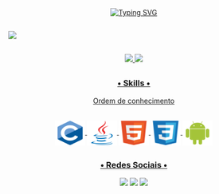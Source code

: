 <div align="center">
<a href="https://git.io/typing-svg"><img src="https://readme-typing-svg.herokuapp.com?font=Fira+Code&size=40&pause=1000&color=8C00FF&center=true&vCenter=true&width=950&lines=Welcome!;My+name+is+Pablo+Batista.;I+study+Information+Systems+at+UFOP." alt="Typing SVG" /></a>
</div>

##

<div align="center" style="display: flex">
  <img src="https://github-profile-trophy.vercel.app/?username=pabloreis5&theme=dark&row=2&no-bg=true&column=3&margin-w=15&margin-h=15" />
</div>


##

<div align="center">
  <a href="https://github.com/pabloreis5">
  <img height="170em" src="https://github-readme-stats.vercel.app/api?username=pabloreis5&show_icons=true&theme=black&include_all_commits=true&count_private=true"/>
  <img height="170em" src="https://github-readme-stats.vercel.app/api/top-langs/?username=pabloreis5&layout=compact&langs_count=7&theme=light"/>
</div>
  
##
  
<h3 align="center">• Skills •</h3>
<p align="center">Ordem de conhecimento</p>
<div style="display: inline_block" align="center"><br>
  <img align="center" alt="Pablo-C" height="50" width="60" src="https://github.com/devicons/devicon/blob/master/icons/c/c-original.svg">
  <img align="center" alt="Pablo-Java" height="50" width="60" src="https://github.com/devicons/devicon/blob/master/icons/java/java-original.svg">
  <img align="center" alt="Pablo-HTML" height="50" width="60" src="https://github.com/devicons/devicon/blob/master/icons/html5/html5-original.svg">
  <img align="center" alt="Pablo-CSS" height="50" width="60" src="https://github.com/devicons/devicon/blob/master/icons/css3/css3-original.svg">
  <img align="center" alt="Pablo-Android" height="50" width="60" src="https://github.com/devicons/devicon/blob/master/icons/android/android-plain.svg">
</div>
  
##
  
<h3 align="center">• Redes Sociais •</h3>
<div align="center"> 
  <a href="https://instagram.com/pabloreis5" target="_blank"><img src="https://img.shields.io/badge/-Instagram-%23E4405F?style=for-the-badge&logo=instagram&logoColor=white" target="_blank"></a>
  <a href = "mailto:pabloreis2001@gmail.com"><img src="https://img.shields.io/badge/Gmail-D14836?style=for-the-badge&logo=gmail&logoColor=white" target="_blank"></a>
  <a href="https://https://www.linkedin.com/in/pablobatistareis/" target="_blank"><img src="https://img.shields.io/badge/LinkedIn-0077B5?style=for-the-badge&logo=linkedin&logoColor=white" target="_blank"></a> 
 
</div>
